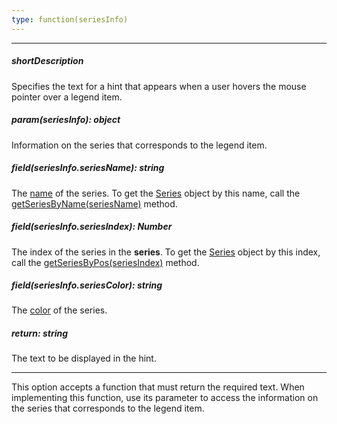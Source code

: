 ```yaml
---
type: function(seriesInfo)
---
```

---
##### shortDescription
Specifies the text for a hint that appears when a user hovers the mouse pointer over a legend item.

##### param(seriesInfo): object
Information on the series that corresponds to the legend item.

##### field(seriesInfo.seriesName): string
The <a href="/Documentation/16_1/ApiReference/Data_Visualization_Widgets/dxPolarChart/Configuration/series/#name">name</a> of the series. To get the <a href="/Documentation/16_1/ApiReference/Data_Visualization_Widgets/dxPolarChart/Chart_Elements/Series/">Series</a> object by this name, call the <a href="/Documentation/16_1/ApiReference/Data_Visualization_Widgets/dxPolarChart/Methods/#getSeriesByNameseriesName">getSeriesByName(seriesName)</a> method.

##### field(seriesInfo.seriesIndex): Number
The index of the series in the <b>series</b>. To get the <a href="/Documentation/16_1/ApiReference/Data_Visualization_Widgets/dxPolarChart/Chart_Elements/Series/">Series</a> object by this index, call the <a href="/Documentation/16_1/ApiReference/Data_Visualization_Widgets/dxPolarChart/Methods/#getSeriesByPosseriesIndex">getSeriesByPos(seriesIndex)</a> method.

##### field(seriesInfo.seriesColor): string
The <a href="/Documentation/16_1/ApiReference/Data_Visualization_Widgets/dxPolarChart/Configuration/series/#color">color</a> of the series.

##### return: string
The text to be displayed in the hint.

---
This option accepts a function that must return the required text. When implementing this function, use its parameter to access the information on the series that corresponds to the legend item.